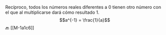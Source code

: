 Recíproco, todos los números reales diferentes a 0 tienen otro número con el que al multiplicarse dará cómo resultado 1.
$$a^{-1} = \frac{1}{a}$$
🔙 [[M-1a1c6]]
